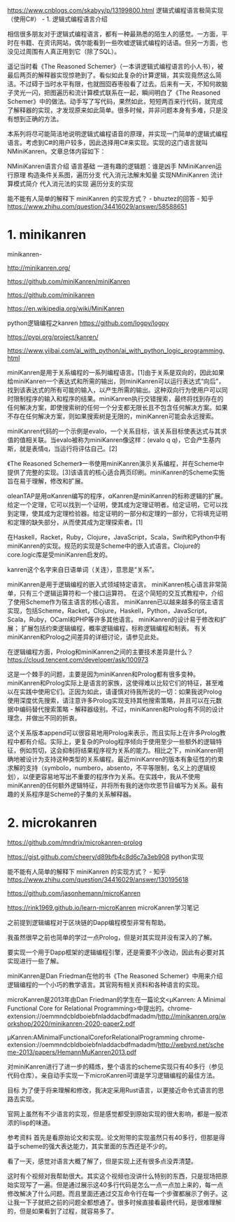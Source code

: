 
https://www.cnblogs.com/skabyy/p/13199800.html 逻辑式编程语言极简实现（使用C#） - 1. 逻辑式编程语言介绍



相信很多朋友对于逻辑式编程语言，都有一种最熟悉的陌生人的感觉。一方面，平时在书籍、在资讯网站，偶尔能看到一些吹嘘逻辑式编程的话语。但另一方面，也没见过周围有人真正用到它（除了SQL）。

遥记当时看《The Reasoned Schemer》（一本讲逻辑式编程语言的小人书），被最后两页的解释器实现惊艳到了。看似如此复杂的计算逻辑，其实现竟然这么简洁。不过碍于当时水平有限，也就囫囵吞枣般看了过去。后来有一天，不知何故脑子灵光一闪，把图遍历和流计算模式联系在一起，瞬间明白了《The Reasoned Schemer》中的做法。动手写了写代码，果然如此，短短两百来行代码，就完成了解释器的实现，才发现原来如此简单。很多时候，并非问题本身有多难，只是没有想到正确的方法。

本系列将尽可能简洁地说明逻辑式编程语音的原理，并实现一门简单的逻辑式编程语言。考虑到C#的用户较多，因此选择用C#来实现。实现的这门语言就叫NMiniKanren。文章总体内容如下：

NMiniKanren语言介绍
语言基础
一道有趣的逻辑题：谁是凶手
NMiniKanren运行原理
构造条件关系图，遍历分支
代入消元法解未知量
实现NMiniKanren
流计算模式简介
代入消元法的实现
遍历分支的实现

能不能有人简单的解释下 miniKanren 的实现方式？ - bhuztez的回答 - 知乎
https://www.zhihu.com/question/34416029/answer/58588651



# 1. minikanren



minikanren-


http://minikanren.org/

https://github.com/miniKanren/miniKanren

https://github.com/minikanren

https://en.wikipedia.org/wiki/MiniKanren

python逻辑编程之kanren
https://github.com/logpy/logpy

https://pypi.org/project/kanren/

 https://www.yiibai.com/ai_with_python/ai_with_python_logic_programming.html





miniKanren是用于关系编程的一系列编程语言。[1]由于关系是双向的，因此如果给miniKanren一个表达式和所需的输出，则miniKanren可以运行表达式“向后”，找到该表达式的所有可能的输入，以产生所需的输出。这种双向行为使用户可以同时限制程序的输入和程序的结果。miniKanren执行交错搜索，最终将找到存在的任何解决方案，即使搜索树的任何一个分支都无限长且不包含任何解决方案。如果不存在任何解决方案，则如果搜索树是无限的，miniKanren可能会永远搜索。

miniKanren代码的一个示例是evalo，一个关系目标，该关系目标使表达式与其求值的值相关联。当evalo被称为miniKanren像这样：(evalo q q)，它会产生基内斯，就是表情q，当运行将评估自己。[2]

《The Reasoned Schemer》一书使用miniKanren演示关系编程，并在Scheme中提供了完整的实现。[3]该语言的核心适合两页印刷。miniKanren的Scheme实施旨在易于理解，修改和扩展。

αleanTAP是用αKanren编写的程序，αKanren是miniKanren的标称逻辑的扩展。给定一个定理，它可以找到一个证明，使其成为定理证明者。给定证明，它可以找到定理，使其成为定理检验器。给定证明的一部分和定理的一部分，它将填充证明和定理的缺失部分，从而使其成为定理探索者。[1]

在Haskell，Racket，Ruby，Clojure，JavaScript，Scala，Swift和Python中有miniKanren的实现。规范的实现是Scheme中的嵌入式语言。Clojure的core.logic库是受miniKanren启发的。

kanren这个名字来自日语单词（关连），意思是“关系”。





miniKanren是用于逻辑编程的嵌入式领域特定语言。 
miniKanren核心语言非常简单，只有三个逻辑运算符和一个接口运算符。
在这个简短的交互式教程中，介绍了使用Scheme作为宿主语言的核心语言。 
miniKanren已以越来越多的宿主语言实现，包括Scheme，Racket，Clojure，Haskell，Python，JavaScript，Scala，Ruby，OCaml和PHP等许多其他语言。 
miniKanren的设计易于修改和扩展；
扩展包括约束逻辑编程，概率逻辑编程，标称逻辑编程和制表。
有关miniKanren和Prolog之间差异的详细讨论，请参见此处。

在逻辑编程方面，Prolog和miniKanren之间的主要技术差异是什么？ https://cloud.tencent.com/developer/ask/100973


这是一个棘手的问题，主要是因为miniKanren和Prolog都有很多变种。miniKanren和Prolog实际上是语言的家族，这使得难以比较它们的特征，甚至难以在实践中使用它们。正因为如此，请谨慎对待我所说的一切：如果我说Prolog使用深度优先搜索，请注意许多Prolog实现支持其他搜索策略，并且可以在元数据中编码替代搜索策略 - 解释器级别。不过，miniKanren和Prolog有不同的设计理念，并做出不同的折衷。

这个关系版本append可以很容易地用Prolog来表示，而且实际上在许多Prolog教程中都有介绍。实际上，更复杂的Prolog程序倾向于使用至少一些额外的逻辑特征，例如剪切，这会抑制将结果程序视为关系的能力。相比之下，miniKanren明确地被设计为支持这种类型的关系编程。最近miniKanren的版本有象征性的约束求解的支持（symbolo，numbero，absento，不平等限制，名义上的逻辑规划），以便更容易地写出不重要的程序作为关系。在实践中，我从不使用miniKanren的任何额外逻辑特征，并将所有我的迷你坎恩节目编写为关系。最有趣的关系程序是Scheme的子集的关系解释器。




 

# 2. microkanren
https://github.com/mndrix/microkanren-prolog

https://gist.github.com/cheery/d89bfb4c8d6c7a3eb908 python实现

能不能有人简单的解释下 miniKanren 的实现方式？ - 知乎
https://www.zhihu.com/question/34416029/answer/130195618







https://github.com/jasonhemann/microKanren




https://rink1969.github.io/learn-microKanren microKanren学习笔记

之前提到逻辑编程对于区块链的Dapp编程模型非常有帮助。

我虽然很早之前也简单的学过一点Prolog，但是对其实现并没有深入的了解。

要实现一个用于Dapp框架的逻辑编程引擎，还是需要不少改动，因此有必要对其实现进行一些了解。

miniKanren是Dan Friedman在他的书《The Reasoned Schemer》中用来介绍逻辑编程的一个小巧的教学语言。其官网有相关资料和各种语言的实现。

microKanren是2013年由Dan Friedman的学生在一篇论文<µKanren: A Minimal Functional Core for Relational Programming>中提出的。chrome-extension://oemmndcbldboiebfnladdacbdfmadadm/http://minikanren.org/workshop/2020/minikanren-2020-paper2.pdf


μKanren:AMinimalFunctionalCoreforRelationalProgramming  chrome-extension://oemmndcbldboiebfnladdacbdfmadadm/http://webyrd.net/scheme-2013/papers/HemannMuKanren2013.pdf

对miniKanren进行了进一步的精炼，整个语言的scheme实现只有40多行（参见代码仓库）。亲自动手实现一下microKanren可谓是学习逻辑编程的最佳方法。

目标
为了便于将来理解和修改，我决定采用Rust语言，以更接近命令式语言的思路去实现。

官网上虽然有不少语言的实现，但是感觉都受到原始实现的很大影响，都是一股浓浓的lisp的味道。

参考资料
首先是看原始论文和实现。论文附带的实现虽然只有40多行，但那是得益于scheme的强大表达能力，其实里面的东西还是不少的。

看了一天，感觉对语言大概了解了，但是实现上还有很多点没弄清楚。

这时有个视频对我帮助很大。其实这个视频也没讲什么特别的东西，只是现场把原始实现写了一遍。但是通过展示这40多行代码是怎么一点一点加上来的，每一点修改解决了什么问题。而且里面还通过交互命令行在每一个步骤都展示了例子。这让我一下子就把之前的问题全都想通了。很多时候直接看最终代码，是很难理解的，但是如果看到了过程，就容易多了。





























